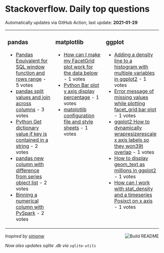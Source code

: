 # Stackoverflow. Daily top questions 

Automatically updates via GitHub Action, last update: **<!-- date starts -->2021-01-29<!-- date ends -->**


<table><tr><td valign="top" width="33%">

### pandas
<!-- pandas starts -->
* [Pandas Equivalent for SQL window function and rows range](https://stackoverflow.com/questions/65959870/pandas-equivalent-for-sql-window-function-and-rows-range) - 5 votes
* [pandas split values and join across columns](https://stackoverflow.com/questions/65951438/pandas-split-values-and-join-across-columns) - 3 votes
* [Python  Get dictionary value if key is contained in a string](https://stackoverflow.com/questions/65957275/python-get-dictionary-value-if-key-is-contained-in-a-string) - 2 votes
* [pandas new column with difference from series object list](https://stackoverflow.com/questions/65952978/pandas-new-column-with-difference-from-series-object-list) - 2 votes
* [Binning a numerical column with PySpark](https://stackoverflow.com/questions/65950652/binning-a-numerical-column-with-pyspark) - 2 votes
<!-- pandas ends -->
</td><td valign="top" width="34%">


### matplotlib
<!-- matplotlib starts -->
* [How can I make my FacetGrid plot work for the data below](https://stackoverflow.com/questions/65956467/how-can-i-make-my-facetgrid-plot-work-for-the-data-below) - 1 votes
* [Python Bar plot y axis display percentage](https://stackoverflow.com/questions/65948203/python-bar-plot-y-axis-display-percentage) - 1 votes
* [matplotlib configuration file and style sheets](https://stackoverflow.com/questions/65951177/matplotlib-configuration-file-and-style-sheets) - 1 votes
<!-- matplotlib ends -->
</td><td valign="top" width="34%">


### ggplot
<!-- ggplot2 starts -->
* [Adding a density line to a histogram with multiple variables in ggplot2](https://stackoverflow.com/questions/65952120/adding-a-density-line-to-a-histogram-with-multiple-variables-in-ggplot2) - 1 votes
* [Error message of missing values while plotting facet_grid bar plot](https://stackoverflow.com/questions/65958625/error-message-of-missing-values-while-plotting-facet-grid-bar-plot) - 1 votes
* [ggplot2 How to dynamically wrapresizerescale x axis labels so they won39t overlap](https://stackoverflow.com/questions/65956833/ggplot2-how-to-dynamically-wrap-resize-rescale-x-axis-labels-so-they-wont-over) - 1 votes
* [How to display geom_text as millions in ggplot2](https://stackoverflow.com/questions/65960642/how-to-display-geom-text-as-millions-in-ggplot2) - 1 votes
* [How can I work with stat_density and a timeseries Posixct on x axis](https://stackoverflow.com/questions/65954686/how-can-i-work-with-stat-density-and-a-timeseries-posixct-on-x-axis) - 1 votes
<!-- ggplot2 ends -->
</td></tr></table>

<a href="https://github.com/hp0404/hp0404/actions"><img src="https://github.com/hp0404/hp0404/workflows/Build%20README/badge.svg" align="right" alt="Build README"></a> <p>*Inspired by  [simonw](https://github.com/simonw/simonw)*</p> <p> *Now also updates sqlite .db via `sqlite-utils`* </p>
